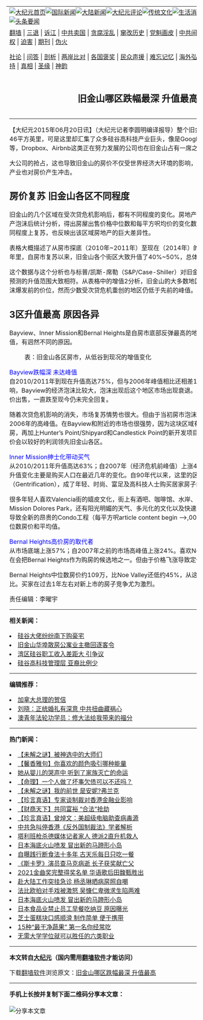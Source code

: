 <a name="1" id="1" target="_blank"></a><span id="1"></span>
<table align=center border="0"><tr><td colspan="2" VALIGN=TOP><a href="https://github.com/dcixww301/djy/blob/master/gb/nf1351518.md#1"><img src="https://raw.githubusercontent.com/dcixww301/www/master/t/djy/1.jpg" title="大纪元首页" alt="大纪元首页"></a><a href="https://github.com/dcixww301/djy/blob/master/gb/n24hr.md#1"><img src="https://raw.githubusercontent.com/dcixww301/www/master/t/djy/3.jpg" title="国际新闻" alt="国际新闻"></a><a href="https://github.com/dcixww301/djy/blob/master/gb/nsc413.md#1"><img src="https://raw.githubusercontent.com/dcixww301/www/master/t/djy/4.jpg" title="大陆新闻" alt="大陆新闻"></a><a href="https://github.com/dcixww301/djy/blob/master/gb/news392.md#1"><img src="https://raw.githubusercontent.com/dcixww301/www/master/t/djy/5.jpg" title="大纪元评论" alt="大纪元评论"></a><a href="https://github.com/dcixww301/djy/blob/master/gb/news2007.md#1"><img src="https://raw.githubusercontent.com/dcixww301/www/master/t/djy/6.jpg" title="传统文化" alt="传统文化"></a><a href="https://github.com/dcixww301/djy/blob/master/gb/news2008.md#1"><img src="https://raw.githubusercontent.com/dcixww301/www/master/t/djy/7.jpg" title="生活消费" alt="生活消费"></a><a href="https://github.com/dcixww301/djy/blob/master/gb/ncyule.md#1"><img src="https://raw.githubusercontent.com/dcixww301/www/master/t/djy/8.jpg" title="娱乐休闲" alt="娱乐休闲"></a><a href="https://github.com/dcixww301/djy/blob/master/gb/nsc1002.md#1"><img src="https://raw.githubusercontent.com/dcixww301/www/master/t/djy/9.jpg" title="健康" alt="健康"></a><a href="https://github.com/dcixww301/djy/blob/master/gb/nf6092.md#1"><img src="https://raw.githubusercontent.com/dcixww301/www/master/t/djy/10a.jpg" title="独家" alt="独家"></a><a href="https://github.com/dcixww301/djy/blob/master/gb/nf4514.md#1"><img src="https://raw.githubusercontent.com/dcixww301/www/master/t/djy/12a.jpg" title="头条要闻" alt="头条要闻"></a></td></tr>
<tr><td colspan="2" VALIGN=TOP><a target="_blank" href="https://github.com/dcixww301/www/blob/master/README.md?zsrh#1">翻墙</a> | <a target="_blank" href="https://github.com/dcixww301/djy/blob/master/gb/nf5657.md#1">三退</a> | <a target="_blank" href="https://github.com/dcixww301/djy/blob/master/gb/nf6124.md#1">诉江</a> | <a target="_blank" href="https://github.com/dcixww301/djy/blob/master/gb/nf1176117.md#1">中共卖国</a> | <a target="_blank" href="https://github.com/dcixww301/djy/blob/master/gb/nf5773.md#1">贪腐淫乱</a> | <a target="_blank" href="https://github.com/dcixww301/djy/blob/master/gb/nf1176115.md#1">窜改历史</a> | <a target="_blank" href="https://github.com/dcixww301/djy/blob/master/gb/nf1176107.md#1">党魁画皮</a> | <a target="_blank" href="https://github.com/dcixww301/djy/blob/master/gb/nf1320400.md#1">中共间谍</a> | <a target="_blank" href="https://github.com/dcixww301/djy/blob/master/gb/nf1176114.md#1">破坏传统</a> | <a target="_blank" href="https://github.com/dcixww301/ntdtv/blob/master/gb/prog447_1.md#1">恶贯满盈</a> | <a target="_blank" href="https://github.com/dcixww301/djy/blob/master/gb/ncid278.md#1">人权</a> | <a target="_blank" href="https://github.com/dcixww301/djy/blob/master/gb/nf1176111.md#1">迫害</a> | <a target="_blank" href="https://gitlab.com/szzdlab/mh-qikan/blob/master/README.md#1">期刊</a> | <a target="_blank" href="https://github.com/dcixww301/djy/blob/master/gb/nf5562.md#1">伪火</a></p><p><a target="_blank" href="https://github.com/dcixww301/djy/blob/master/gb/9p.md#1">社论</a> | <a target="_blank" href="https://github.com/dcixww301/djy/blob/master/gb/nf4378.md#1">问答</a> | <a target="_blank" href="https://github.com/dcixww301/djy/blob/master/gb/nf5792.md#1">剖析</a> | <a target="_blank" href="https://github.com/dcixww301/djy/blob/master/gb/nf5735.md#1">两岸比对</a> | <a target="_blank" href="https://github.com/dcixww301/djy/blob/master/gb/nf6119.md#1">各国褒奖</a> | <a target="_blank" href="https://github.com/dcixww301/djy/blob/master/gb/nf6120.md#1">民众声援</a> | <a target="_blank" href="https://github.com/dcixww301/djy/blob/master/gb/nf1188594.md#1">难忘记忆</a> | <a target="_blank" href="https://github.com/dcixww301/djy/blob/master/gb/nf3180.md#1">海外弘传</a> | <a target="_blank" href="https://github.com/dcixww301/djy/blob/master/gb/nf5410.md#1">万人上访</a> | <a target="_blank" href="https://github.com/dcixww301/www/blob/master/README.md?zsrh#1">平台首页</a> | <a target="_blank" href="https://github.com/dcixww301/djy/blob/master/gb/nf4386.md#1">支持</a> | <a target="_blank" href="https://github.com/dcixww301/djy/blob/master/gb/nf4389.md#1">真相</a> | <a target="_blank" href="https://github.com/dcixww301/djy/blob/master/gb/nf5790.md#1">圣缘</a> | <a target="_blank" href="https://github.com/dcixww301/djy/blob/master/gb/nf4786.md#1">神韵</a></td></tr>
<tr><td VALIGN=TOP width="626"><h2 align=center>旧金山哪区跌幅最深 升值最高</h2>

<h6></h6>
<hr>
	<p>【大纪元2015年06月20日讯】（大纪元记者李圆明编译报导）整个旧金山市的陆地面积只有约46平方英里，可是这里却汇集了众多<ahref="https://github.com/dcixww301/djy/blob/master/gb/tag/%E7%A1%85%E8%B0%B7%E9%AB%98%E7%A7%91%E6%8A%80.md#1">硅谷高科技</a>产业巨头，像是Google、Salesforce和Twitter等，Dropbox、Airbnb这类正在努力发展的公司也在旧金山占有一席之地。</p>
<p>大公司的抢占，这也导致旧金山的房价不仅受世界经济大环境的影响，很大程度上当地的高科技产业也对房价产生冲击。</p>
<p><h2>房价复苏 旧金山各区不同程度</h2>
<p>旧金山的几个区域在受次贷危机影响后，都有不同程度的变化。房地产数据公司Paragon从房地产泡沫后统计分析，得出房屋出售价格中位数和每平方呎均价的变化数据，看出<ahref="https://github.com/dcixww301/djy/blob/master/gb/tag/%E6%97%A7%E9%87%91%E5%B1%B1%E6%88%BF%E5%B8%82.md#1">旧金山房市</a>在不同程度上复苏，也反映出该区域房地产的巨大差异性。</p>
<p>表格大概描述了从房市探底（2010年~2011年）至现在（2014年）的房价升值幅度。在过去3年里，自房市复苏以来，旧金山各个街区大致升值了40%~50%，总体升值大概44%。</p>
<p>这个数据与这个分析也与标普/凯斯-席勒（S&#038;P/Case-Shiller）对旧金山都会区（Metro Area）预测的升值范围大致相符。从表格中的增值2分析，旧金山的大多数地区已经超过他们在经济泡沫爆发前的价位，然而少数受次贷危机重创的地区仍低于先前的峰值。</p>
<p><h2>3区升值最高 原因各异</h2>
<p>Bayview、Inner Mission和Bernal Heights是自房市底部反弹最高的地区，而且这3个地区的升值，有迥然不同的原因。<br />
	<figure id="attachment_5888462" aria-describedby="caption-attachment-5888462" style="width: 600px" class="wp-caption aligncenter"><ahref=" https://i.epochtimes.com/assets/uploads/2015/06/1506192050072763-600x545.jpg" target="_blank" rel="noreferrer noopener"></a><figcaption id="caption-attachment-5888462" class="wp-caption-text">表：旧金山各区房市，从低谷到现况的增值变化</figcaption></figure></p>
<p><font color="blue">Bayview跌幅深 未达峰值</font><br />自2010/2011年到现在升值高达75%，但与2006年峰值相比还相差12%。由于次贷危机的影响，Bayview的经济泡沫比较大，泡沫出现后这个地区市场出现衰退。在衰退期间，房子大多廉价出售，一直跌至现今仍未完全回复。</p>
<p>随着次贷危机影响的消失，市场复苏情势也很大。但由于当初<ahref="https://github.com/dcixww301/djy/blob/master/gb/tag/%E6%88%BF%E5%B8%82%E6%B3%A1%E6%B2%AB.md#1">房市泡沫</a>跌幅过大，现在仍低于2006年的高峰值。在Bayview和附近的市场也很强势，因为这块区域有最多数量的经济适用房，再加上Hunter’s Point/Shipyard和Candlestick Point的新开发项目，普遍认为这块区域的房价会以较好的利润领先旧金山各区。</p>
<p><font color="blue">Inner Mission绅士化带动买气</font><br />从2010/2011年升值高达63%；自2007年（经济危机前峰值）上涨46%。Mission区域的巨大升值变化主要是购买人口在最近几年的变化。自90年代以来，这里的区域逐渐绅士化（Gentrification），成了年轻、时尚、富足及高科技人士购买居家房子的抢手位置。</p>
<p>很多年轻人喜欢Valencia街的嬉皮文化，街上有酒吧、咖啡馆、水岸、前卫的剧院。靠近Mission Dolores Park，还有阳光明媚的天气、多元化的文化以及快速发展的商业。这个变化也导致全新的昂贵的Condo工程（每平方呎article content begin -->,000）推高了这里的房子中位数房价和平均值。</p>
<p><font color="blue">Bernal Heights高价房的取代者</font><br />从市场底端上涨57%；自2007年之前的市场高峰值上涨24%。喜欢Noe Valley氛围的购房者现在会把Bernal Heights作为购房的候选地之一。但由于价格飞涨导致定价过高。</p>
<p>Bernal Heights中位数房价约109万，比Noe Valley还低约45%，从这种对比来看有很好的性价比。买家在过去1年左右对新上市的房子竞争尤为激烈。</p>
<p>责任编辑：李曜宇</p>
	
<hr>


<strong>相关新闻：</strong>
<li><a href="https://github.com/dcixww301/djy/blob/master/gb/15/3/24/n4394833.md#1">硅谷大佬纷纷南下购豪宅</a></li>
<li><a href="https://github.com/dcixww301/djy/blob/master/gb/15/3/29/n4399026.md#1">旧金山华埠散房公寓业主撤回逐客令</a></li>
<li><a href="https://github.com/dcixww301/djy/blob/master/gb/15/5/7/n4429488.md#1">湾区硅谷职工收入差距大 引争议</a></li>
<li><a href="https://github.com/dcixww301/djy/blob/master/gb/15/5/8/n4429506.md#1">硅谷高科技管理层 亚裔比例少</a></li>
<hr>


<strong>编辑推荐：</strong>
<li><a href="https://github.com/upjkzu3674/djy/blob/master/gb/15/12/10/n4593139.md?dfh#1" target="_blank">加拿大总理的贺信</a></li><li><a href="https://github.com/tsiac2612/djy/blob/master/gb/17/12/16/n9964704.md#1" target="_blank">刘晓：正统婚礼有深意 中共扭曲藏祸心</a></li><li><a href="https://github.com/tsiac2612/djy/blob/master/gb/19/10/11/n11581886.md#1" target="_blank">澳青年法轮功学员：修大法给我带来的福分</a></li>
<hr>

<strong>热门新闻：</strong>
<li><a href="https://github.com/dcixww301/djy/blob/master/gb/21/8/17/n13169214.md#1">【未解之谜】被神选中的大师们</a></li>
<li><a href="https://github.com/dcixww301/djy/blob/master/gb/21/8/15/n13163984.md#1">【馨香雅句】你喜欢的颜色吸引哪种能量</a></li>
<li><a href="https://github.com/dcixww301/djy/blob/master/gb/21/7/24/n13112860.md#1">她从婴儿的哭声中 听到了家族灭亡的命运</a></li>
<li><a href="https://github.com/dcixww301/djy/blob/master/gb/21/7/23/n13108843.md#1">【命理】一个人做了坏事欠债可以不还吗？</a></li>
<li><a href="https://github.com/dcixww301/djy/blob/master/gb/21/8/13/n13161080.md#1">【未解之谜】我的前世  是安妮?弗兰克</a></li>
<li><a href="https://github.com/dcixww301/djy/blob/master/gb/21/8/19/n13173490.md#1">【珍言真语】专家谈制裁对香港金融业影响</a></li>
<li><a href="https://github.com/dcixww301/djy/blob/master/gb/21/8/21/n13178623.md#1">【财商天下】共同富裕 “合法”抢劫</a></li>
<li><a href="https://github.com/dcixww301/djy/blob/master/gb/21/8/21/n13177664.md#1">【珍言真语】曾焯文：美超级电脑助查病毒源</a></li>
<li><a href="https://github.com/dcixww301/djy/blob/master/gb/21/8/20/n13176564.md#1">中共急叫停香港《反外国制裁法》学者解析</a></li>
<li><a href="https://github.com/dcixww301/djy/blob/master/gb/21/8/20/n13176128.md#1">塔利班枪杀德媒体记者家人 德派2直升机救人</a></li>
<li><a href="https://github.com/dcixww301/djy/blob/master/gb/21/8/20/n13175206.md#1">日本海底火山喷发 冒出新的马蹄形小岛</a></li>
<li><a href="https://github.com/dcixww301/djy/blob/master/gb/21/8/20/n13176794.md#1">自曝践行断食法十多年 古天乐每日只吃一餐</a></li>
<li><a href="https://github.com/dcixww301/djy/blob/master/gb/21/8/20/n13175770.md#1">《斯卡罗》演员查马克病逝 长子获奖献亡父</a></li>
<li><a href="https://github.com/dcixww301/djy/blob/master/gb/21/8/18/n13170824.md#1">2021金曲奖完整得奖名单 华语歌后田馥甄胜出</a></li>
<li><a href="https://github.com/dcixww301/djy/blob/master/gb/21/8/20/n13176911.md#1">赴大陆工作突挂急诊 杨丞琳晒病房照自嘲</a></li>
<li><a href="https://github.com/dcixww301/djy/blob/master/gb/21/8/20/n13175649.md#1">法比欧拍对手戏被激怒 吴慷仁卑微求生陷两难</a></li>
<li><a href="https://github.com/dcixww301/djy/blob/master/gb/21/8/20/n13175206.md#1">日本海底火山喷发 冒出新的马蹄形小岛</a></li>
<li><a href="https://github.com/dcixww301/djy/blob/master/gb/21/8/20/n13175719.md#1">日本食品业禁止员工早餐吃纳豆 原因曝光</a></li>
<li><a href="https://github.com/dcixww301/djy/blob/master/gb/21/8/20/n13176265.md#1">芝士蛋糕块口感顺滑 制作简单 便于携带</a></li>
<li><a href="https://github.com/dcixww301/djy/blob/master/gb/21/8/20/n13175453.md#1">15种“最干净蔬果” 第一名你经常吃</a></li>
<li><a href="https://github.com/dcixww301/djy/blob/master/gb/21/8/19/n13173542.md#1">无需大学学位就可以胜任的六类职业</a></li>
<hr>

<strong>本文转自<a href="https://www.epochtimes.com">大纪元</a>（国内需用<a href="https://github.com/dcixww301/www/blob/master/README.md#8">翻墙软件</a>才能访问）</strong><p>下载<a href="https://github.com/dcixww301/www/blob/master/README.md#8">翻墙软件</a>浏览原文：<a href="https://www.epochtimes.com/gb/15/6/20/n4461838.htm">旧金山哪区跌幅最深 升值最高</a></p><hr>

<strong>手机上长按并复制下面二维码分享本文章：</strong><br><br><img src="https://chart.apis.google.com/chart?cht=qr&chs=240x240&choe=UTF-8&chld=M|2&chl=https://github.com/dcixww301/djy/blob/master/gb/15/6/20/n4461838.md%231" title="分享本文章"></td><td VALIGN=TOP><a href="https://github.com/dcixww301/djy/blob/master/gb/16/1/21/n4622075.md?dfh#1" target="_blank"><img src="https://raw.githubusercontent.com/dcixww301/djy/master/gb/300/wei-f1.jpg" title="中共的伪火骗局"  alt="中共的伪火骗局"></a><br><a href="https://github.com/dcixww301/www/blob/master/README.md?dfh#9" target="_blank"><img src="https://raw.githubusercontent.com/dcixww301/djy/master/gb/300/yong-h.jpg" title="永恒的见证"  alt="永恒的见证"></a><br><a href="https://github.com/dcixww301/djy/blob/master/gb/13/9/29/n3974789.md?dfh#1" target="_blank"><img src="https://raw.githubusercontent.com/dcixww301/djy/master/gb/300/shang-lnz.jpg" title="善良女子被中共投男牢"  alt="善良女子被中共投男牢"></a><br><a href="https://github.com/dcixww301/djy/blob/master/gb/16/3/16/n4663449.md?dfh#1" target="_blank"><img src="https://raw.githubusercontent.com/dcixww301/djy/master/gb/300/huo-z3.jpg" title="警卫目击活摘器官"  alt="警卫目击活摘器官"></a><br><a href="https://github.com/dcixww301/djy/blob/master/gb/16/8/7/n8177641.md?dfh#1" target="_blank"><img src="https://raw.githubusercontent.com/dcixww301/djy/master/gb/300/huo-z4.jpg" title="证人描述活摘恐怖"  alt="证人描述活摘恐怖"></a><br><a href="https://github.com/dcixww301/djy/blob/master/gb/10/4/19/n2881569.md?dfh#1" target="_blank"><img src="https://raw.githubusercontent.com/dcixww301/djy/master/gb/300/huo-z1.jpg" title="揭开活摘器官黑幕"  alt="揭开活摘器官黑幕"></a><br><a href="https://github.com/dcixww301/djy/blob/master/gb/10/11/7/n3077476.md?dfh#1" target="_blank"><img src="https://raw.githubusercontent.com/dcixww301/djy/master/gb/300/ma-ks.jpg" title="马克思的成魔之路"  alt="马克思的成魔之路"></a><br><a href="https://github.com/dcixww301/djy/blob/master/gb/14/6/9/n4173977.md?dfh#1" target="_blank"><img src="https://raw.githubusercontent.com/dcixww301/djy/master/gb/300/chang-zs.jpg" title="藏字石 蕴天机"  alt="藏字石 蕴天机"></a><br><a href="https://github.com/dcixww301/djy/blob/master/gb/18/5/10/n10381511.md?dfh#1" target="_blank"><img src="https://raw.githubusercontent.com/dcixww301/djy/master/gb/300/st1.jpg" title="关注三亿人三退"  alt="关注三亿人三退"></a><br><a href="https://github.com/dcixww301/djy/blob/master/gb/18/3/21/n10237682.md?dfh#1" target="_blank"><img src="https://raw.githubusercontent.com/dcixww301/djy/master/gb/300/jie-t.jpg" title="解体中共复兴中华"  alt="解体中共复兴中华"></a><br><a href="https://github.com/dcixww301/djy/blob/master/gb/9/2/9/n2422991.md?dfh#1" target="_blank"><img src="https://raw.githubusercontent.com/dcixww301/djy/master/gb/300/gao-zs.jpg" title="中共迫害良心律师"  alt="中共迫害良心律师"></a><br><a href="https://github.com/dcixww301/djy/blob/master/gb/18/12/9/n10900044.md?dfh#1" target="_blank"><img src="https://raw.githubusercontent.com/dcixww301/djy/master/gb/300/sj1.jpg" title="三百多万人举报江泽民"  alt="三百多万人举报江泽民"></a><br><a href="https://github.com/dcixww301/djy/blob/master/gb/18/8/28/n10672014.md?dfh#1" target="_blank"><img src="https://raw.githubusercontent.com/dcixww301/djy/master/gb/300/sj2.jpg" title="这些官员为何起诉江泽民"  alt="这些官员为何起诉江泽民"></a><br><a href="https://github.com/dcixww301/djy/blob/master/gb/8/12/18/n2367165.md?dfh#1" target="_blank"><img src="https://raw.githubusercontent.com/dcixww301/djy/master/gb/300/liangan.jpg" title="海峡两岸的强烈对比"  alt="海峡两岸的强烈对比"></a><br><a href="https://github.com/dcixww301/djy/blob/master/gb/15/12/10/n4593139.md?dfh#1" target="_blank"><img src="https://raw.githubusercontent.com/dcixww301/djy/master/gb/300/jia-ndzl.jpg" title="加拿大总理的贺信"  alt="加拿大总理的贺信"></a><br><a href="https://github.com/dcixww301/djy/blob/master/gb/11/6/17/n3289382.md?dfh#1" target="_blank"><img src="https://raw.githubusercontent.com/dcixww301/djy/master/gb/300/xiao-wd.jpg" title="探寻真相兼听则明"  alt="探寻真相兼听则明"></a><br><a href="https://github.com/dcixww301/djy/blob/master/gb/18/10/27/n10812623.md?dfh#1" target="_blank"><img src="https://raw.githubusercontent.com/dcixww301/djy/master/gb/300/yindu.jpg" title="印度媒体报道东方"  alt="印度媒体报道东方"></a><br><a href="https://github.com/dcixww301/djy/blob/master/gb/18/6/9/n10469652.md?dfh#1" target="_blank"><img src="https://raw.githubusercontent.com/dcixww301/djy/master/gb/300/xie-j.jpg" title="不一样的海外校园"  alt="不一样的海外校园"></a><br><a href="https://github.com/dcixww301/djy/blob/master/gb/7/4/5/n1669415.md?dfh#1" target="_blank"><img src="https://raw.githubusercontent.com/dcixww301/djy/master/gb/300/li-up.jpg" title="从大师到徒弟的传奇"  alt="从大师到徒弟的传奇"></a><br><a href="https://github.com/dcixww301/djy/blob/master/gb/17/5/26/n9191512.md?dfh#1" target="_blank"><img src="https://raw.githubusercontent.com/dcixww301/djy/master/gb/300/zfl2.jpg" title="亿万人与东方一本奇书"  alt="亿万人与东方一本奇书"></a><br><a href="https://github.com/dcixww301/djy/blob/master/gb/13/11/27/n4020290.md?dfh#1" target="_blank"><img src="https://raw.githubusercontent.com/dcixww301/djy/master/gb/300/zhen-h.jpg" title="大陆见不到的震撼场面"  alt="大陆见不到的震撼场面"></a><br><a href="https://github.com/dcixww301/djy/blob/master/gb/15/7/17/n4482910.md?dfh#1" target="_blank"><img src="https://raw.githubusercontent.com/dcixww301/djy/master/gb/300/dalu-sk.jpg" title="人心向善 大陆当初盛况"  alt="人心向善 大陆当初盛况"></a><br><a href="https://github.com/dcixww301/djy/blob/master/gb/19/1/5/n10955468.md?dfh#1" target="_blank"><img src="https://raw.githubusercontent.com/dcixww301/djy/master/gb/300/zfl1.jpg" title="追寻真理 这书讲什么"  alt="追寻真理 这书讲什么"></a><br><a href="https://github.com/dcixww301/www/blob/master/README.md?dfh#1" target="_blank"><img src="https://raw.githubusercontent.com/dcixww301/djy/master/gb/300/fq1.jpg" title="下载免费翻墙软件"  alt="下载免费翻墙软件"></a><br></td></tr></table>
